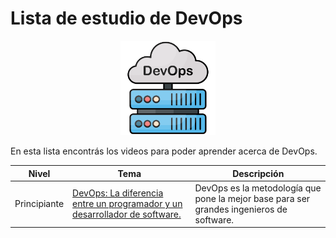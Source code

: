# Lista de estudio de DevOps

<!-- markdownlint-disable -->
<div align="center">
  <img src="../../assets/images/devops.png" width="30%" alt="Devops Logo">
</div>

En esta lista encontrás los videos para poder aprender acerca de DevOps.

|Nivel|Tema|Descripción|
|-----|----|-----------|
|Principiante|[DevOps: La diferencia entre un programador y un desarrollador de software.](https://youtu.be/bziX6Nt4aaU)|DevOps es la metodología que pone la mejor base para ser grandes ingenieros de software.|

